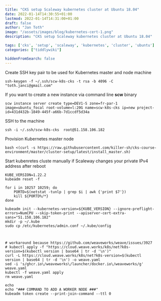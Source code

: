 ```yaml
---
title: "CKS setup Scaleway kubernetes cluster at Ubuntu 18.04"
date: 2022-01-14T14:30:55+01:00
lastmod: 2022-01-14T14:31:00+01:00
draft: false
author: "Jan Toth"
image: "/assets/images/blog/kubernetes-cert-1.png"
description: "CKS setup Scaleway kubernetes cluster at Ubuntu 18.04"

tags: ['cks', 'setup', 'scaleway', 'kubernetes', 'cluster', 'ubuntu']
categories: ["tiddlywiki"]

hiddenFromSearch: false
---
```



Create SSH key pair to be used for Kubernetes master and node machine

```
ssh-keygen -f ~/.ssh/scw-k8s-cks -t rsa -b 4096 -C "toth.janci@gmail.com"
```

If you want to create a new instance via command line **scw** binary

```
scw instance server create type=DEV1-S zone=fr-par-1 image=ubuntu_focal root-volume=l:20G name=scw-k8s-cks ip=new project-id=431d432b-1849-445f-a66b-7d1ccdf5d34a
```

SSH to the machine

```
ssh -i ~/.ssh/scw-k8s-cks  root@51.158.106.182
```

Provision Kubernetes master node

```
bash <(curl -s https://raw.githubusercontent.com/killer-sh/cks-course-environment/master/cluster-setup/latest/install_master.sh)
```


Start kubenretes cluste manually if Scaleway changes your private IPv4 address after reboot

```
KUBE_VERSION=1.22.2
kubeadm reset -f

for i in 10257 10259; do
    PORTD=$(netstat -tunlp | grep $i | awk {'print $7'})
    kill ${PORTD%/*}
done

kubeadm init --kubernetes-version=${KUBE_VERSION} --ignore-preflight-errors=NumCPU --skip-token-print --apiserver-cert-extra-sans="51.158.106.182"
mkdir -p ~/.kube
sudo cp /etc/kubernetes/admin.conf ~/.kube/config



# workaround because https://github.com/weaveworks/weave/issues/3927
# kubectl apply -f "https://cloud.weave.works/k8s/net?k8s-version=$(kubectl version | base64 | tr -d '\n')"
curl -L https://cloud.weave.works/k8s/net?k8s-version=$(kubectl version | base64 | tr -d '\n') -o weave.yaml
sed -i 's/ghcr.io\/weaveworks\/launcher/docker.io\/weaveworks/g' weave.yaml
kubectl -f weave.yaml apply
rm weave.yaml

echo
echo "### COMMAND TO ADD A WORKER NODE ###"
kubeadm token create --print-join-command --ttl 0
```
